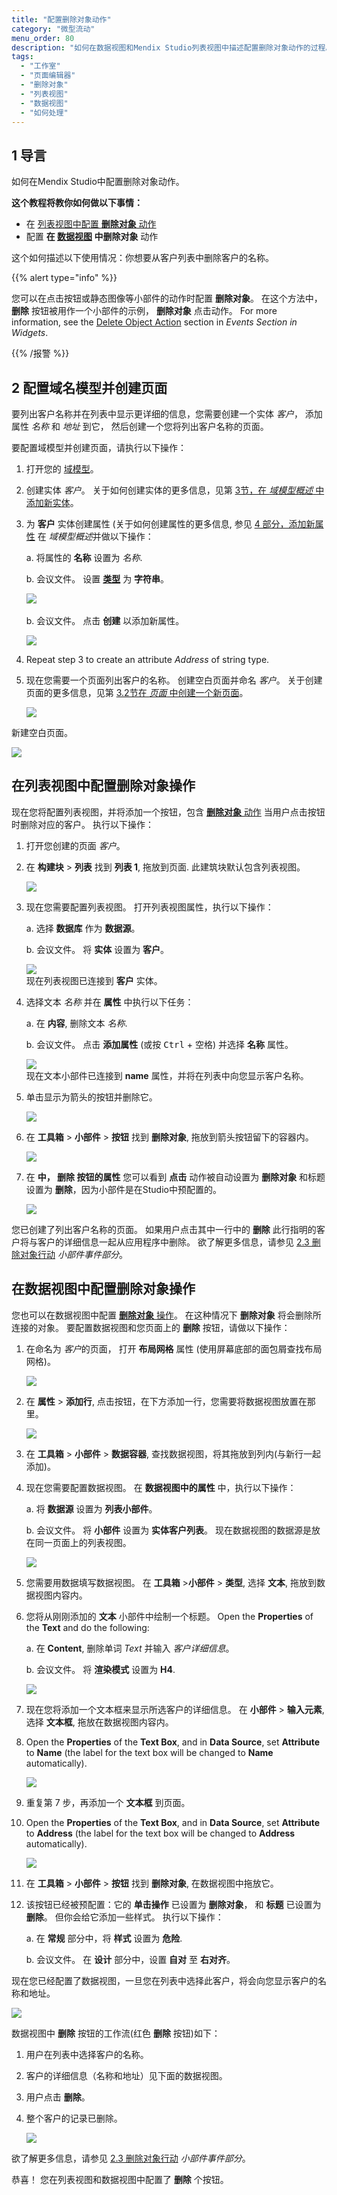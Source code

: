 ```yaml
---
title: "配置删除对象动作"
category: "微型流动"
menu_order: 80
description: "如何在数据视图和Mendix Studio列表视图中描述配置删除对象动作的过程。"
tags:
  - "工作室"
  - "页面编辑器"
  - "删除对象"
  - "列表视图"
  - "数据视图"
  - "如何处理"
---
```


## 1 导言

如何在Mendix Studio中配置删除对象动作。

**这个教程将教你如何做以下事情：**

* 在 [列表视图中配置 **删除对象** 动作](page-editor-data-view-list-view#list-view-properties)
* 配置 **在 [数据视图](page-editor-data-view-list-view#data-view-properties) 中删除对象** 动作

这个如何描述以下使用情况：你想要从客户列表中删除客户的名称。

{{% alert type="info" %}}

您可以在点击按钮或静态图像等小部件的动作时配置 **删除对象**。 在这个方法中， **删除** 按钮被用作一个小部件的示例， **删除对象** 点击动作。 For more information, see the [Delete Object Action](page-editor-widgets-events-section#delete-object-action) section in *Events Section in Widgets*.

{{% /报警 %}}

## 2 配置域名模型并创建页面

要列出客户名称并在列表中显示更详细的信息，您需要创建一个实体 *客户*， 添加属性 *名称* 和 *地址* 到它， 然后创建一个您将列出客户名称的页面。

要配置域模型并创建页面，请执行以下操作：

1. 打开您的 [域模型](domain-models)。

2. 创建实体 *客户*。 关于如何创建实体的更多信息，见第 [3节，在 *域模型概述* 中添加新实体](domain-models)。

3.  为 **客户** 实体创建属性 (关于如何创建属性的更多信息, 参见 [4 部分，添加新属性](domain-models) 在 *域模型概述*并做以下操作：<br/>

    a. 将属性的 **名称** 设置为 *名称*.<br/>

    b. 会议文件。 设置 [**类型**](domain-models-attributes) 为 **字符串**。<br/>

    ![](attachments/microflows-how-to-configure-delete-object/name-attribute.png)<br/>    
   b. 会议文件。 点击 **创建** 以添加新属性。<br/>

    ![](attachments/microflows-how-to-configure-delete-object/customer-entity.png)

4. Repeat step 3 to create an attribute *Address* of string type.

5.  现在您需要一个页面列出客户的名称。 创建空白页面并命名 *客户*。 关于创建页面的更多信息，见第 [3.2节在 *页面* 中创建一个新页面](page-editor)。<br/>

    ![](attachments/microflows-how-to-configure-delete-object/create-page.png)

新建空白页面。

![](attachments/microflows-how-to-configure-delete-object/blank-page-created.png)

## 在列表视图中配置删除对象操作

现在您将配置列表视图，并将添加一个按钮，包含 [**删除对象** 动作](page-editor-widgets-events-section#delete-object-action) 当用户点击按钮时删除对应的客户。 执行以下操作：

1. 打开您创建的页面 *客户*。

2.  在 **构建块** > **列表** 找到 **列表 1**, 拖放到页面. 此建筑块默认包含列表视图。

    ![](attachments/microflows-how-to-configure-delete-object/list-1.png)

3.  现在您需要配置列表视图。 打开列表视图属性，执行以下操作： <br/>

    a.  选择 **数据库** 作为 **数据源**。<br/>

    b. 会议文件。  将 **实体** 设置为 **客户**。<br/>

    ![](attachments/microflows-how-to-configure-delete-object/list-view-properties.png) <br/> 现在列表视图已连接到 **客户** 实体。 <br/>

4.  选择文本 *名称* 并在 **属性** 中执行以下任务：<br/>

    a. 在 **内容**, 删除文本 *名称*.<br/>

    b. 会议文件。 点击 **添加属性** (或按 <kbd>Ctrl</kbd> + <kbd>空格</kbd>) 并选择 **名称** 属性。 <br/>

    ![](attachments/microflows-how-to-configure-delete-object/text-content.png)<br/> 现在文本小部件已连接到 **name** 属性，并将在列表中向您显示客户名称。<br/>

5.  单击显示为箭头的按钮并删除它。

    ![](attachments/microflows-how-to-configure-delete-object/arrow-button.png)

6.  在 **工具箱** > **小部件** > **按钮** 找到 **删除对象**, 拖放到箭头按钮留下的容器内。

    ![](attachments/microflows-how-to-configure-delete-object/container-for-the-delete-button.png)

7.  在 **中， **删除** 按钮的属性** 您可以看到 **点击** 动作被自动设置为 **删除对象** 和标题设置为 **删除**，因为小部件是在Studio中预配置的。

    ![](attachments/microflows-how-to-configure-delete-object/delete-button-properties.png)

您已创建了列出客户名称的页面。 如果用户点击其中一行中的 **删除** 此行指明的客户将与客户的详细信息一起从应用程序中删除。 欲了解更多信息，请参见 [2.3 删除对象行动](page-editor-widgets-events-section#delete-object-action) *小部件事件部分*。

## 在数据视图中配置删除对象操作

您也可以在数据视图中配置 [**删除对象** 操作](page-editor-widgets-events-section#delete-object-action)。 在这种情况下 **删除对象** 将会删除所连接的对象。 要配置数据视图和您页面上的 **删除** 按钮，请做以下操作：

1.  在命名为 *客户*的页面， 打开 **布局网格** 属性 (使用屏幕底部的面包屑查找布局网格)。

    ![](attachments/microflows-how-to-configure-delete-object/breadcrumb.png)

2.  在 **属性** > **添加行**, 点击按钮，在下方添加一行，您需要将数据视图放置在那里。

    ![](attachments/microflows-how-to-configure-delete-object/add-row.png)

3. 在 **工具箱** > **小部件** > **数据容器**, 查找数据视图，将其拖放到列内(与新行一起添加)。

4.  现在您需要配置数据视图。 在 **数据视图中的属性** 中，执行以下操作： <br/>

    a. 将 **数据源** 设置为 **列表小部件**。<br/>

    b. 会议文件。 将 **小部件** 设置为 **实体客户列表**。 现在数据视图的数据源是放在同一页面上的列表视图。<br/>

    ![](attachments/microflows-how-to-configure-delete-object/data-view-list-widget.png)

5. 您需要用数据填写数据视图。 在 **工具箱** >**小部件** > **类型**, 选择 **文本**, 拖放到数据视图内容内。

6.  您将从刚刚添加的 **文本** 小部件中绘制一个标题。 Open the **Properties** of the **Text** and do the following:<br/>

    a. 在 **Content**, 删除单词 *Text* 并输入 *客户详细信息*。<br/>

    b. 会议文件。 将 **渲染模式** 设置为 **H4**. <br/>

    ![](attachments/microflows-how-to-configure-delete-object/text-heading4.png)<br/>

7. 现在您将添加一个文本框来显示所选客户的详细信息。 在 **小部件** > **输入元素**, 选择 **文本框**, 拖放在数据视图内容内。

8.  Open the **Properties** of the **Text Box**, and in **Data Source**, set **Attribute** to **Name** (the label for the text box will be changed to **Name** automatically).

    ![](attachments/microflows-how-to-configure-delete-object/text-box-name.png)

9. 重复第 7 步，再添加一个 **文本框** 到页面。

10. Open the **Properties** of the **Text Box**, and in **Data Source**, set **Attribute** to **Address** (the label for the text box will be changed to **Address** automatically).

    ![](attachments/microflows-how-to-configure-delete-object/text-box-address.png)

11. 在 **工具箱** > **小部件** > **按钮** 找到 **删除对象**, 在数据视图中拖放它。

12. 该按钮已经被预配置：它的 **单击操作** 已设置为 **删除对象**， 和 **标题** 已设置为 **删除**。 但你会给它添加一些样式。 执行以下操作：<br/>

    a. 在 **常规** 部分中，将 **样式** 设置为 **危险**.<br/>

    b. 会议文件。 在 **设计** 部分中，设置 **自对** 至 **右对齐**。<br/>

现在您已经配置了数据视图，一旦您在列表中选择此客户，将会向您显示客户的名称和地址。

![](attachments/microflows-how-to-configure-delete-object/configured-page.png)

数据视图中 **删除** 按钮的工作流(红色 **删除** 按钮)如下：

1. 用户在列表中选择客户的名称。

2. 客户的详细信息（名称和地址）见下面的数据视图。

3. 用户点击 **删除**。

4. 整个客户的记录已删除。

   ![](attachments/microflows-how-to-configure-delete-object/published-page-example.png)

欲了解更多信息，请参见 [2.3 删除对象行动](page-editor-widgets-events-section#delete-object-action) *小部件事件部分*。

恭喜！ 您在列表视图和数据视图中配置了 **删除** 个按钮。 
